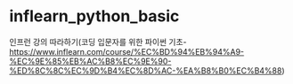 # inflearn_python_basic
인프런 강의 따라하기(코딩 입문자를 위한 파이썬 기초-https://www.inflearn.com/course/%EC%BD%94%EB%94%A9-%EC%9E%85%EB%AC%B8%EC%9E%90-%ED%8C%8C%EC%9D%B4%EC%8D%AC-%EA%B8%B0%EC%B4%88)
